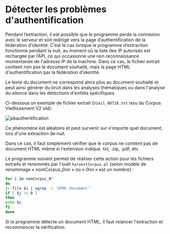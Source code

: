 # Détecter les problèmes d'authentification

Pendant l’extraction, il est possible que le programme perde la connexion avec le serveur et soit redirigé vers la page d’authentification de la fédération d’identité. C’est le cas lorsque le programme d’extraction fonctionne pendant la nuit, au moment où la liste des IP autorisés est rechargée par l’API, ce qui occasionne une non reconnaissance momentanée de l'adresse IP de la machine. Dans ce cas, le fichier extrait contient non pas le document souhaité, mais la page HTML d'authentification par la fédération d’identité. 

Le texte du document ne correspond alors plus au document souhaité et peut ainsi générer du bruit dans les analyses thématiques ou dans l'analyse du silence dans les détections d'entités spécifiques.

Ci-dessous un exemple de fichier extrait (`Vieil_00718.txt` issu du Corpus Vieillissement V2 old):

![pbauthentification](../img/pbAuthentification.png)

Ce phénomène est aléatoire et peut survenir sur n'importe quel document, lors d'une extraction de nuit.

Dans ce cas, il faut simplement vérifier que le corpus ne contient pas de document HTML même si l'extension indique .txt, .zip, .pdf, etc. 

Le programme suivant permet de réaliser cette action pour les fichiers extraits et renommés par l'outil `harvestCorpus.pl` (selon modèle de renommage « nomCorpus\_0*nn* » où « *0nn* » est un nombre) :

```bash
for i in nomCorpus_0*
do
j=`file $i | egrep -c 'HTML document'`
if [ $j != 0 ]
then
echo $i
fi
done
```

Si le programme détecte un document HTML, il faut relancer l'extraction et recommencer la vérification.


